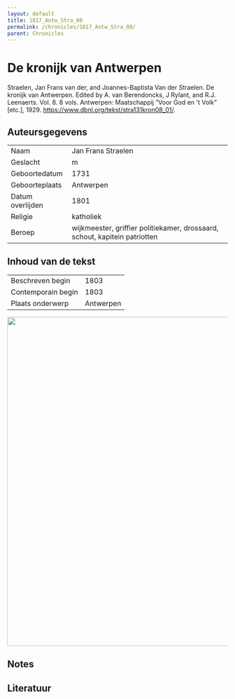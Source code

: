 ```yaml
---
layout: default
title: 1817_Antw_Stra_08
permalink: /chronicles/1817_Antw_Stra_08/
parent: Chronicles
--- 
```



# De kronijk van Antwerpen 

Straelen, Jan Frans van der, and Joannes-Baptista Van der Straelen. De kronijk van Antwerpen. Edited by A. van Berendoncks, J Rylant, and R.J. Leenaerts. Vol. 8. 8 vols. Antwerpen: Maatschappij “Voor God en 't Volk” [etc.], 1929. https://www.dbnl.org/tekst/stra131kron08_01/. 

## Auteursgegevens 

| | | 
| --------------- | --------------- | 
| Naam | Jan Frans Straelen | 
| Geslacht | m | 
| Geboortedatum | 1731 | 
| Geboorteplaats | Antwerpen | 
| Datum overlijden | 1801 | 
| Religie | katholiek | 
| Beroep | wijkmeester, griffier politiekamer, drossaard, schout, kapitein patriotten | 

## Inhoud van de tekst 

| | | 
| --------------- | --------------- | 
| Beschreven begin | 1803 | 
| Contemporain begin | 1803 | 
| Plaats onderwerp | Antwerpen | 

[<img src="..\..\barplots_chronicles\1817_Antw_Stra_08.jpg" width="750"/>](..\..\barplots_chronicles\1817_Antw_Stra_08.jpg) 

## Notes 

## Literatuur 

